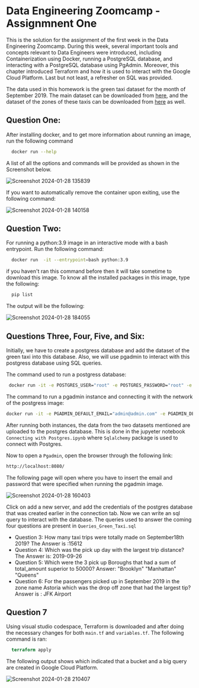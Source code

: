 
# Data Engineering Zoomcamp  - Assignmnent One

This is the solution for the assignment of the first week in the Data Engineering Zoomcamp. During this week, several important tools and concepts relevant to Data Engineers were introduced, including Containerization using Docker, running a PostgreSQL database, and interacting with a PostgreSQL database using PgAdmin. Moreover, this chapter introduced Terraform and how it is used to interact with the Google Cloud Platform. Last but not least, a refresher on SQL was provided.

The data used in this homework is the green taxi dataset for the month of September 2019. The main dataset can be downloaded from [here](https://github.com/DataTalksClub/nyc-tlc-data/releases/download/green/green_tripdata_2019-09.csv.gz), and the dataset of the zones of these taxis can be downloaded from [here](https://s3.amazonaws.com/nyc-tlc/misc/taxi+_zone_lookup.csv) as well. 











## Question One: 

After installing docker, and to get more information about running an image, run the following command

```bash
  docker run --help
```
A list of all the options and  commands will be provided as shown in the Screenshot below.

![Screenshot 2024-01-28 135839](https://github.com/arwa267/Data_engineering_zoomcamp/assets/77813858/99e62dcc-5546-48c7-9c04-578ba0b0f5f0)

If you want to automatically remove the container upon exiting, use the following command: 

![Screenshot 2024-01-28 140158](https://github.com/arwa267/Data_engineering_zoomcamp/assets/77813858/afed5e28-989a-4d71-bf28-2ce01c6950f2)


## Question Two: 
 For running a python:3.9 image in an interactive mode  with a bash entrypoint. Run the following command:

 
```bash
  docker run  -it --entrypoint=bash python:3.9 
```
if you haven't ran this command before then it will take sometime to download this image.  To know all the installed packages in this image, type the following:

```bash
  pip list
```
The output will be the following:

![Screenshot 2024-01-28 184055](https://github.com/arwa267/Data_engineering_zoomcamp/assets/77813858/bd255979-0c06-4c42-912e-58b1eb08d259)



## Questions Three, Four, Five, and Six:
Initially, we have to create a postgress database and add the dataset of the green taxi into this database. Also, we will use pgadmin to interact with this postgress database using SQL queries.

The command used to run a postgress database:


```bash
 docker run -it -e POSTGRES_USER="root" -e POSTGRES_PASSWORD="root" -e POSTGRES_DB="green_taxi" -v c:/users/user/desktop/dataengineering/green_trip_data:/var/lib/postgresql/data -p 5432:5432 --network=pg-network --name=pg-database postgres:13
 ```

 The command to run a pgadmin instance and connecting it with the network of the postgress image:

```bash
docker run -it -e PGADMIN_DEFAULT_EMAIL="admin@admin.com" -e PGADMIN_DEFAULT_PASSWORD="root" -p 8080:80 --network=pg-network  --name pgadmin-2 dpage/pgadmin4
 ```
After running both instances, the data from the two datasets mentioned are uploaded to the postgres database. This is done in the jupyeter notebook `Connecting with Postgres.ipynb` where 
`Sqlalchemy` package is used to connect with Postgres.


Now to open a `Pgadmin`, open the browser through the following link:

```bash
http://localhost:8080/
 ```

 The following page will open where you have to insert the email and password that were specified when running the pgadmin image.

 ![Screenshot 2024-01-28 160403](https://github.com/arwa267/Data_engineering_zoomcamp/assets/77813858/5b7a14a6-aa8c-4513-8c25-a91c73474627)

 Click on add a new server, and add the credentials of the postgres database that was created earlier in the connection tab. Now we can write an sql query to interact with the database. The queries used to answer the coming four questions are present in `Queries_Green_Taxi.sql` 

 - Question 3: How many taxi trips were totally made on September18th 2019? The Answer is :15612
 - Question 4: Which was the pick up day with the largest trip distance? The Answer is: 2019-09-26
 - Question 5: Which were the 3 pick up Boroughs that had a sum of total_amount superior to 50000? Answer: "Brooklyn" "Manhattan" "Queens"
 - Question 6: For the passengers picked up in September 2019 in the zone name Astoria which was the drop off zone that had the largest tip? Answer is : JFK Airport


 
## Question 7
Using visual studio codespace, Terraform is downloaded and after doing the necessary changes for both `main.tf` and `variables.tf`.
The following command is ran:
```terraform
  terraform apply
```
The following output shows which indicated that a bucket and a big query are created in Google Cloud Platform.

![Screenshot 2024-01-28 210407](https://github.com/arwa267/Data_engineering_zoomcamp/assets/77813858/b1f1f6c6-9f22-4ce7-a3c7-036d731081a7)


